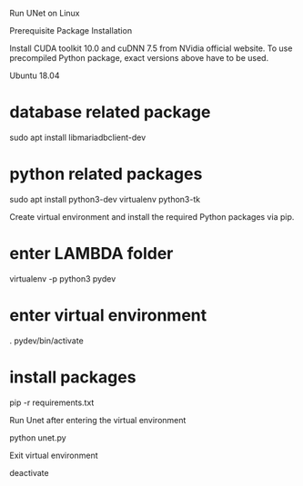Run UNet on Linux

Prerequisite
Package Installation

Install CUDA toolkit 10.0 and cuDNN 7.5 from NVidia official website. To use precompiled Python package, exact versions above have to be used.

Ubuntu 18.04

# database related package
sudo apt install libmariadbclient-dev
# python related packages
sudo apt install python3-dev virtualenv python3-tk

Create virtual environment and install the required Python packages via pip.

# enter LAMBDA folder
virtualenv -p python3 pydev
# enter virtual environment
. pydev/bin/activate
# install packages
pip -r requirements.txt

Run Unet after entering the virtual environment

python unet.py

Exit virtual environment

deactivate
